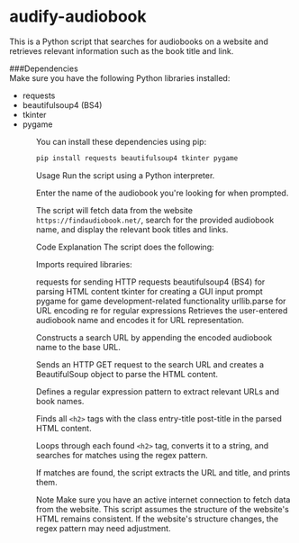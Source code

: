# audify-audiobook
This is a Python script that searches for audiobooks on a website and retrieves relevant information such as the book title and link.

###Dependencies <br>
Make sure you have the following Python libraries installed:
<ul>
<li>requests</li>
<li>beautifulsoup4 (BS4)</li>
<li>tkinter</li>
<li>pygame</li>
<ul>
You can install these dependencies using pip:

```bash
pip install requests beautifulsoup4 tkinter pygame

```
Usage
Run the script using a Python interpreter.

Enter the name of the audiobook you're looking for when prompted.

The script will fetch data from the website `https://findaudiobook.net/`, search for the provided audiobook name, and display the relevant book titles and links.

Code Explanation
The script does the following:

Imports required libraries:

requests for sending HTTP requests
beautifulsoup4 (BS4) for parsing HTML content
tkinter for creating a GUI input prompt
pygame for game development-related functionality
urllib.parse for URL encoding
re for regular expressions
Retrieves the user-entered audiobook name and encodes it for URL representation.

Constructs a search URL by appending the encoded audiobook name to the base URL.

Sends an HTTP GET request to the search URL and creates a BeautifulSoup object to parse the HTML content.

Defines a regular expression pattern to extract relevant URLs and book names.

Finds all `<h2>` tags with the class entry-title post-title in the parsed HTML content.

Loops through each found `<h2>` tag, converts it to a string, and searches for matches using the regex pattern.

If matches are found, the script extracts the URL and title, and prints them.

Note
Make sure you have an active internet connection to fetch data from the website.
This script assumes the structure of the website's HTML remains consistent. If the website's structure changes, the regex pattern may need adjustment.